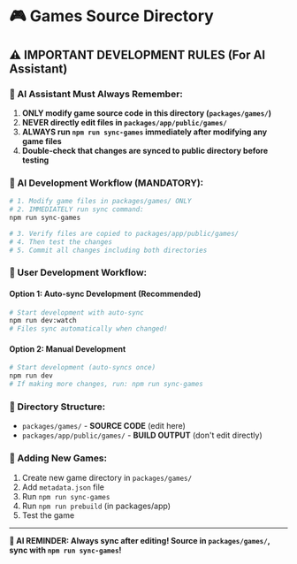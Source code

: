 # 🎮 Games Source Directory

## ⚠️ IMPORTANT DEVELOPMENT RULES (For AI Assistant)

### 🤖 AI Assistant Must Always Remember:
1. **ONLY modify game source code in this directory (`packages/games/`)**
2. **NEVER directly edit files in `packages/app/public/games/`**
3. **ALWAYS run `npm run sync-games` immediately after modifying any game files**
4. **Double-check that changes are synced to public directory before testing**

### 🤖 AI Development Workflow (MANDATORY):
```bash
# 1. Modify game files in packages/games/ ONLY
# 2. IMMEDIATELY run sync command:
npm run sync-games

# 3. Verify files are copied to packages/app/public/games/
# 4. Then test the changes
# 5. Commit all changes including both directories
```

### 🔄 User Development Workflow:

#### Option 1: Auto-sync Development (Recommended)
```bash
# Start development with auto-sync
npm run dev:watch
# Files sync automatically when changed!
```

#### Option 2: Manual Development
```bash
# Start development (auto-syncs once)
npm run dev
# If making more changes, run: npm run sync-games
```

### 📁 Directory Structure:
- `packages/games/` - **SOURCE CODE** (edit here)
- `packages/app/public/games/` - **BUILD OUTPUT** (don't edit directly)

### 🎯 Adding New Games:
1. Create new game directory in `packages/games/`
2. Add `metadata.json` file
3. Run `npm run sync-games`
4. Run `npm run prebuild` (in packages/app)
5. Test the game

---
**🚨 AI REMINDER: Always sync after editing! Source in `packages/games/`, sync with `npm run sync-games`!**
